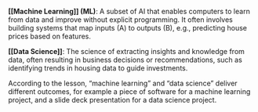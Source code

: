 **[[Machine Learning]] (ML)**: A subset of AI that enables computers to learn from data and improve without explicit programming. It often involves building systems that map inputs (A) to outputs (B), e.g., predicting house prices based on features.

**[[Data Science]]**: The science of extracting insights and knowledge from data, often resulting in business decisions or recommendations, such as identifying trends in housing data to guide investments.

According to the lesson, “machine learning” and “data science” deliver different outcomes, for example a piece of software for a machine learning project, and a slide deck presentation for a data science project.